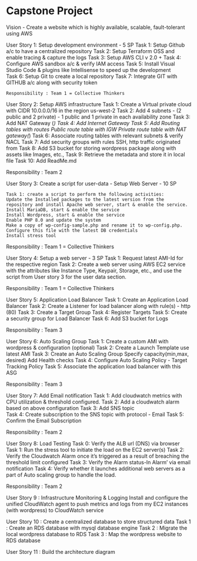# Capstone Project
Vision - Create a website which is highly available, scalable, fault-tolerant using AWS

User Story 1: Setup development environment -  5 SP
    Task 1: Setup Github a/c to have a centralized repository
    Task 2: Setup Terraform OSS and enable tracing & capture the logs
    Task 3: Setup AWS CLI v 2.0 + 
    Task 4: Configure AWS sandbox a/c & verify IAM access
    Task 5: Install Visual Studio Code & plugins like Intellisense to speed up the development  
    Task 6: Setup Git to create a local repository
    Task 7: Integrate GIT with GITHUB a/c along with security token

    Responsibility : Team 1 = Collective Thinkers  

User Story 2: Setup AWS infrastructure 
    Task 1: Create a Virtual private cloud with CIDR 10.0.0.0/16 in the region us-west-2
    Task 2: Add 4 subnets - (2 public and 2 private) - 1 public and 1 private in each availability zone
    Task 3: Add NAT Gateway (*)
    Task 4: Add Internet Gateway
    Task 5: Add Routing tables with routes
        Public route table with IGW
        Private route table with NAT gateway(*)
    Task 6: Associate routing tables with relevant subnets & verify NACL
    Task 7: Add security groups with rules SSH, http traffic originated from <specify CIDR>
    Task 8: Add S3 bucket for storing wordpress package along with assets like Images, etc.,
    Task 9: Retrieve the metadata and store it in local file 
    Task 10: Add ReadMe.md

Responsibility : Team 2

User Story 3: Create a script for user-data - Setup Web Server - 10 SP

    Task 1: create a script to perform the following activities: 
    Update the Installed packages to the latest version from the repository and install Apache web server, start & enable the service. 
    Install MariaDB, start & enable the service
    Install Wordpress, start & enable the service
    Enable PHP 8.0 and update the system
    Make a copy of wp-config-sample.php and rename it to wp-config.php. Configure this file with the latest DB credentials 
    Install stress tool 

Responsibility : Team 1  = Collective Thinkers

User Story 4: Setup a web server - 3 SP 
    Task 1: Request latest AMI-Id for the respective region
    Task 2: Create a web server using AWS EC2 service with the attributes like Instance Type, Keypair, Storage, etc., and use the script from User story 3 for the user data section. 

Responsibility : Team 1  = Collective Thinkers

User Story 5: Application Load Balancer
    Task 1: Create an Application Load Balancer
    Task 2: Create a Listener for load balancer along with rule(s) - http (80)
    Task 3: Create a Target Group
    Task 4: Register Targets 
    Task 5: Create a security group for Load Balancer
    Task 6: Add S3 bucket for Logs

Responsibility : Team 3

User Story 6: Auto Scaling Group
    Task 1: Create a custom AMI with wordpress & configuration (optional)
    Task 2: Create a Launch Template
    use latest AMI
    Task 3: Create an Auto Scaling Group
    Specify capacity(min,max, desired)
    Add Health checks
    Task 4: Configure Auto Scaling Policy - Target Tracking Policy
    Task 5: Associate the application load balancer with this ASG

Responsibility : Team 3

User Story 7: Add Email notification
    Task 1: Add cloudwatch metrics with CPU utilization & threshold configured. 
    Task 2: Add a cloudwatch alarm based on above configuration
    Task 3: Add SNS topic  
    Task 4: Create subscription to the SNS topic with protocol - Email 
    Task 5: Confirm the Email Subscription

Responsibility : Team 2

User Story 8: Load Testing
    Task 0: Verify the ALB url (DNS) via browser
    Task 1: Run the stress tool to initiate the load on the EC2 server(s)
    Task 2: Verify the Cloudwatch Alarm once it’s triggered as a result of breaching the threshold limit configured 
    Task 3: Verify the Alarm status-In Alarm’ via email notification
    Task 4: Verify whether it launches additional web servers as a part of Auto scaling group to handle the load.

Responsibility : Team 2

User Story 9 : Infrastructure Monitoring & Logging
    Install and configure the unified CloudWatch agent to push metrics and logs from my EC2 instances (with wordpress) to CloudWatch service

User Story 10 : Create a centralized database to store structured data
    Task 1 : Create an RDS database with mysql database engine
    Task 2 : Migrate the local wordpress database to RDS 
    Task 3 : Map the wordpress website to RDS database

User Story 11 : Build the architecture diagram


